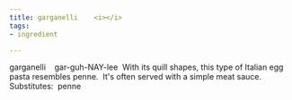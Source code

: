 ```yaml
---
title: garganelli    <i></i>
tags:
- ingredient

---
```

garganelli     gar-guh-NAY-lee  With its quill shapes, this type of Italian egg pasta resembles penne.  It's often served with a simple meat sauce.   Substitutes:  penne
